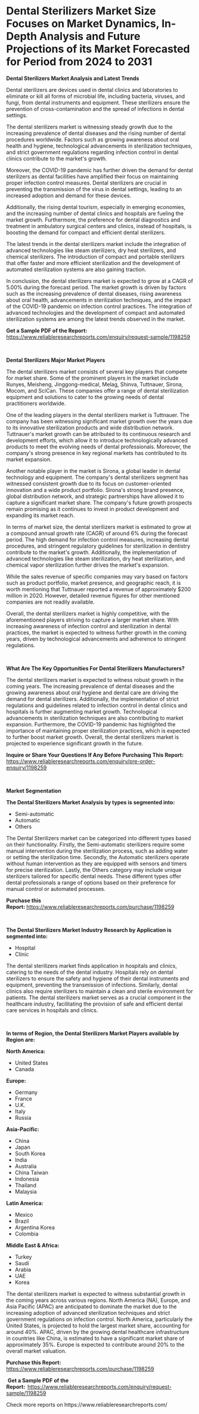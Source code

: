 <p><h1>Dental Sterilizers Market Size Focuses on Market Dynamics, In-Depth Analysis and Future Projections of its Market Forecasted for Period from 2024 to 2031</h1></p><p><strong>Dental Sterilizers Market Analysis and Latest Trends</strong></p>
<p><p>Dental sterilizers are devices used in dental clinics and laboratories to eliminate or kill all forms of microbial life, including bacteria, viruses, and fungi, from dental instruments and equipment. These sterilizers ensure the prevention of cross-contamination and the spread of infections in dental settings.</p><p>The dental sterilizers market is witnessing steady growth due to the increasing prevalence of dental diseases and the rising number of dental procedures worldwide. Factors such as growing awareness about oral health and hygiene, technological advancements in sterilization techniques, and strict government regulations regarding infection control in dental clinics contribute to the market's growth.</p><p>Moreover, the COVID-19 pandemic has further driven the demand for dental sterilizers as dental facilities have amplified their focus on maintaining proper infection control measures. Dental sterilizers are crucial in preventing the transmission of the virus in dental settings, leading to an increased adoption and demand for these devices.</p><p>Additionally, the rising dental tourism, especially in emerging economies, and the increasing number of dental clinics and hospitals are fueling the market growth. Furthermore, the preference for dental diagnostics and treatment in ambulatory surgical centers and clinics, instead of hospitals, is boosting the demand for compact and efficient dental sterilizers.</p><p>The latest trends in the dental sterilizers market include the integration of advanced technologies like steam sterilizers, dry heat sterilizers, and chemical sterilizers. The introduction of compact and portable sterilizers that offer faster and more efficient sterilization and the development of automated sterilization systems are also gaining traction.</p><p>In conclusion, the dental sterilizers market is expected to grow at a CAGR of 5.00% during the forecast period. The market growth is driven by factors such as the increasing prevalence of dental diseases, rising awareness about oral health, advancements in sterilization techniques, and the impact of the COVID-19 pandemic on infection control practices. The integration of advanced technologies and the development of compact and automated sterilization systems are among the latest trends observed in the market.</p></p>
<p><strong>Get a Sample PDF of the Report:&nbsp;</strong> <a href="https://www.reliableresearchreports.com/enquiry/request-sample/1198259">https://www.reliableresearchreports.com/enquiry/request-sample/1198259</a></p>
<p>&nbsp;</p>
<p><strong>Dental Sterilizers Major Market Players</strong></p>
<p><p>The dental sterilizers market consists of several key players that compete for market share. Some of the prominent players in the market include Runyes, Meisheng, Jinggong-medical, Melag, Shinva, Tuttnauer, Sirona, Mocom, and SciCan. These companies offer a range of dental sterilization equipment and solutions to cater to the growing needs of dental practitioners worldwide.</p><p>One of the leading players in the dental sterilizers market is Tuttnauer. The company has been witnessing significant market growth over the years due to its innovative sterilization products and wide distribution network. Tuttnauer's market growth can be attributed to its continuous research and development efforts, which allow it to introduce technologically advanced products to meet the evolving needs of dental professionals. Moreover, the company's strong presence in key regional markets has contributed to its market expansion.</p><p>Another notable player in the market is Sirona, a global leader in dental technology and equipment. The company's dental sterilizers segment has witnessed consistent growth due to its focus on customer-oriented innovation and a wide product portfolio. Sirona's strong brand presence, global distribution network, and strategic partnerships have allowed it to capture a significant market share. The company's future growth prospects remain promising as it continues to invest in product development and expanding its market reach.</p><p>In terms of market size, the dental sterilizers market is estimated to grow at a compound annual growth rate (CAGR) of around 6% during the forecast period. The high demand for infection control measures, increasing dental procedures, and stringent regulatory guidelines for sterilization in dentistry contribute to the market's growth. Additionally, the implementation of advanced technologies like steam sterilization, dry heat sterilization, and chemical vapor sterilization further drives the market's expansion.</p><p>While the sales revenue of specific companies may vary based on factors such as product portfolio, market presence, and geographic reach, it is worth mentioning that Tuttnauer reported a revenue of approximately $200 million in 2020. However, detailed revenue figures for other mentioned companies are not readily available.</p><p>Overall, the dental sterilizers market is highly competitive, with the aforementioned players striving to capture a larger market share. With increasing awareness of infection control and sterilization in dental practices, the market is expected to witness further growth in the coming years, driven by technological advancements and adherence to stringent regulations.</p></p>
<p>&nbsp;</p>
<p><strong>What Are The Key Opportunities For Dental Sterilizers Manufacturers?</strong></p>
<p><p>The dental sterilizers market is expected to witness robust growth in the coming years. The increasing prevalence of dental diseases and the growing awareness about oral hygiene and dental care are driving the demand for dental sterilizers. Additionally, the implementation of strict regulations and guidelines related to infection control in dental clinics and hospitals is further augmenting market growth. Technological advancements in sterilization techniques are also contributing to market expansion. Furthermore, the COVID-19 pandemic has highlighted the importance of maintaining proper sterilization practices, which is expected to further boost market growth. Overall, the dental sterilizers market is projected to experience significant growth in the future.</p></p>
<p><strong>Inquire or Share Your Questions If Any Before Purchasing This Report:</strong> <a href="https://www.reliableresearchreports.com/enquiry/pre-order-enquiry/1198259">https://www.reliableresearchreports.com/enquiry/pre-order-enquiry/1198259</a></p>
<p>&nbsp;</p>
<p><strong>Market Segmentation</strong></p>
<p><strong>The Dental Sterilizers Market Analysis by types is segmented into:</strong></p>
<p><ul><li>Semi-automatic</li><li>Automatic</li><li>Others</li></ul></p>
<p><p>The Dental Sterilizers market can be categorized into different types based on their functionality. Firstly, the Semi-automatic sterilizers require some manual intervention during the sterilization process, such as adding water or setting the sterilization time. Secondly, the Automatic sterilizers operate without human intervention as they are equipped with sensors and timers for precise sterilization. Lastly, the Others category may include unique sterilizers tailored for specific dental needs. These different types offer dental professionals a range of options based on their preference for manual control or automated processes.</p></p>
<p><strong>Purchase this Report:&nbsp;</strong><a href="https://www.reliableresearchreports.com/purchase/1198259">https://www.reliableresearchreports.com/purchase/1198259</a></p>
<p>&nbsp;</p>
<p><strong>The Dental Sterilizers Market Industry Research by Application is segmented into:</strong></p>
<p><ul><li>Hospital</li><li>Clinic</li></ul></p>
<p><p>The dental sterilizers market finds application in hospitals and clinics, catering to the needs of the dental industry. Hospitals rely on dental sterilizers to ensure the safety and hygiene of their dental instruments and equipment, preventing the transmission of infections. Similarly, dental clinics also require sterilizers to maintain a clean and sterile environment for patients. The dental sterilizers market serves as a crucial component in the healthcare industry, facilitating the provision of safe and efficient dental care services in hospitals and clinics.</p></p>
<p>&nbsp;</p>
<p><strong>In terms of Region, the Dental Sterilizers Market Players available by Region are:</strong></p>
<p>
    <p> <strong> North America: </strong>
        <ul>
            <li>United States</li>
            <li>Canada</li>
        </ul>
        </p> 
    <p> <strong> Europe: </strong>
        <ul>
            <li>Germany</li>
            <li>France</li>
            <li>U.K.</li>
            <li>Italy</li>
            <li>Russia</li>
        </ul>
        </p> 
    <p> <strong> Asia-Pacific: </strong>
        <ul>
            <li>China</li>
            <li>Japan</li>
            <li>South Korea</li>
            <li>India</li>
            <li>Australia</li>
            <li>China Taiwan</li>
            <li>Indonesia</li>
            <li>Thailand</li>
            <li>Malaysia</li>
        </ul>
        </p> 
    <p> <strong> Latin America: </strong>
        <ul>
            <li>Mexico</li>
            <li>Brazil</li>
            <li>Argentina Korea</li>
            <li>Colombia</li>
        </ul>
        </p> 
    <p> <strong> Middle East & Africa: </strong>
        <ul>
            <li>Turkey</li>
            <li>Saudi</li>
            <li>Arabia</li>
            <li>UAE</li>
            <li>Korea</li>
        </ul>
    </p>
    </p>
<p><p>The dental sterilizers market is expected to witness substantial growth in the coming years across various regions. North America (NA), Europe, and Asia Pacific (APAC) are anticipated to dominate the market due to the increasing adoption of advanced sterilization techniques and strict government regulations on infection control. North America, particularly the United States, is projected to hold the largest market share, accounting for around 40%. APAC, driven by the growing dental healthcare infrastructure in countries like China, is estimated to have a significant market share of approximately 35%. Europe is expected to contribute around 20% to the overall market valuation.</p></p>
<p><strong>Purchase this Report: </strong><a href="https://www.reliableresearchreports.com/purchase/1198259">https://www.reliableresearchreports.com/purchase/1198259</a></p>
<p>&nbsp;<strong>Get a Sample PDF of the Report:&nbsp;&nbsp;</strong><a href="https://www.reliableresearchreports.com/enquiry/request-sample/1198259">https://www.reliableresearchreports.com/enquiry/request-sample/1198259</a></p>
<p><strong></strong></p>
<p>Check more reports on https://www.reliableresearchreports.com/</p>